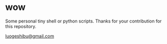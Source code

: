 # wow
Some personal tiny shell or python scripts. Thanks for your contribution for this repository.

luogeshibu@gmail.com
